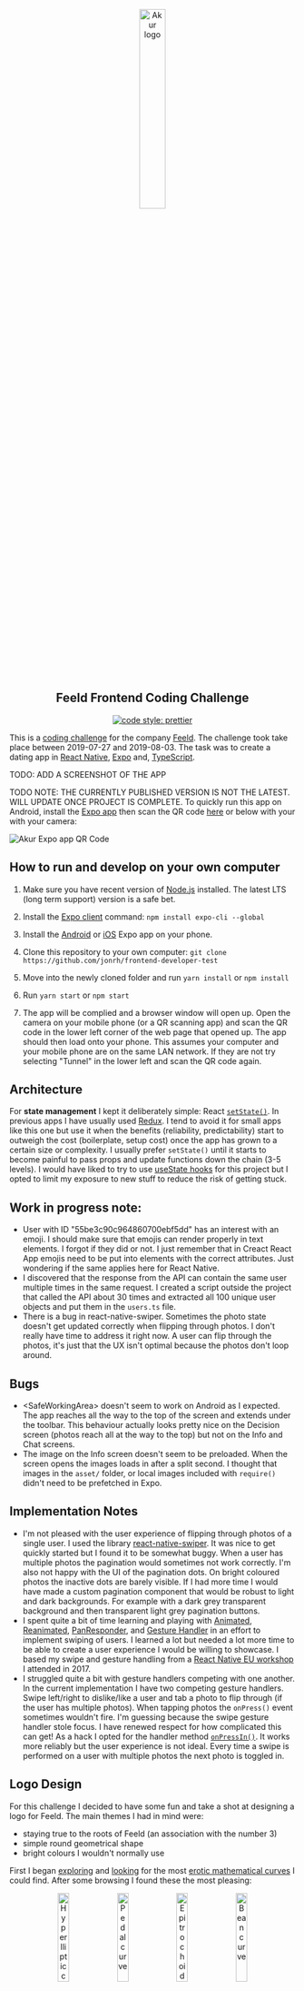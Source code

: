 <p align="center">
	<img alt="Akur logo" src="./assets/logo1024x1024.png" width="30%">
</p>

<h2 align="center">Feeld Frontend Coding Challenge</h2>

<p align="center">
	<a href="https://prettier.io/">
		<img alt="code style: prettier" src="https://img.shields.io/badge/code_style-prettier-ff69b4.svg?style=flat-square">
	</a>
</p>

This is a [coding challenge](https://github.com/Feeld/frontend-developer-test) for the company
[Feeld](https://feeld.co/). The challenge took take place between 2019-07-27 and 2019-08-03. The
task was to create a dating app in [React Native](https://facebook.github.io/react-native/),
[Expo](https://expo.io/) and, [TypeScript](https://www.typescriptlang.org/).

TODO: ADD A SCREENSHOT OF THE APP

TODO NOTE: THE CURRENTLY PUBLISHED VERSION IS NOT THE LATEST. WILL UPDATE ONCE PROJECT IS COMPLETE.
To quickly run this app on Android, install the
[Expo app](https://play.google.com/store/apps/details?id=host.exp.exponent&referrer=www) then scan
the QR code [here](https://expo.io/@jonrh/akur) or below with your with your camera:

![Akur Expo app QR Code](expo-published-qr-code.png)

## How to run and develop on your own computer

1. Make sure you have recent version of [Node.js](https://nodejs.org/en/) installed. The latest
   LTS (long term support) version is a safe bet.

2. Install the [Expo client](https://expo.io/learn) command: `npm install expo-cli --global`
3. Install the [Android](https://play.google.com/store/apps/details?id=host.exp.exponent&hl=en) or [iOS](https://itunes.apple.com/app/apple-store/id982107779) Expo app on your phone.
4. Clone this repository to your own computer: `git clone https://github.com/jonrh/frontend-developer-test`
5. Move into the newly cloned folder and run `yarn install` or `npm install`
6. Run `yarn start` or `npm start`
7. The app will be complied and a browser window will open up. Open the camera on your mobile phone
   (or a QR scanning app) and scan the QR code in the lower left corner of the web page that opened
   up. The app should then load onto your phone. This assumes your computer and your mobile phone
   are on the same LAN network. If they are not try selecting "Tunnel" in the lower left and scan
   the QR code again.

## Architecture

For **state management** I kept it deliberately simple: React
[`setState()`](https://reactjs.org/docs/react-component.html#setstate). In previous apps I have
usually used [Redux](https://redux.js.org/). I tend to avoid it for small apps like this one but
use it when the benefits (reliability, predictability) start to outweigh the cost (boilerplate,
setup cost) once the app has grown to a certain size or complexity. I usually prefer `setState()`
until it starts to become painful to pass props and update functions down the chain (3-5 levels).
I would have liked to try to use
[useState hooks](https://reactjs.org/docs/hooks-reference.html#usestate) for this project but I
opted to limit my exposure to new stuff to reduce the risk of getting stuck.

## Work in progress note:

- User with ID "55be3c90c964860700ebf5dd" has an interest with an emoji. I should make sure that
  emojis can render properly in text elements. I forgot if they did or not. I just remember that in
  Creact React App emojis need to be put into <span> elements with the correct attributes. Just
  wondering if the same applies here for React Native.
- I discovered that the response from the API can contain the same user multiple times in the same
  request. I created a script outside the project that called the API about 30 times and extracted
  all 100 unique user objects and put them in the `users.ts` file.
- There is a bug in react-native-swiper. Sometimes the photo state doesn't get updated correctly
  when flipping through photos. I don't really have time to address it right now. A user can flip
  through the photos, it's just that the UX isn't optimal because the photos don't loop around.

## Bugs

- \<SafeWorkingArea> doesn't seem to work on Android as I expected. The app reaches all the way to
  the top of the screen and extends under the toolbar. This behaviour actually looks pretty nice on
  the Decision screen (photos reach all at the way to the top) but not on the Info and Chat screens.
- The image on the Info screen doesn't seem to be preloaded. When the screen opens the images loads
  in after a split second. I thought that images in the `asset/` folder, or local images included
  with `require()` didn't need to be prefetched in Expo.

## Implementation Notes

- I'm not pleased with the user experience of flipping through photos of a single user. I used the
  library [react-native-swiper](https://github.com/leecade/react-native-swiper). It was nice to get
  quickly started but I found it to be somewhat buggy. When a user has multiple photos the
  pagination would sometimes not work correctly. I'm also not happy with the UI of the pagination
  dots. On bright coloured photos the inactive dots are barely visible. If I had more time I would
  have made a custom pagination component that would be robust to light and dark backgrounds. For
  example with a dark grey transparent background and then transparent light grey pagination
  buttons.
- I spent quite a bit of time learning and playing with
  [Animated](https://facebook.github.io/react-native/docs/animated),
  [Reanimated](https://github.com/kmagiera/react-native-reanimated),
  [PanResponder](https://facebook.github.io/react-native/docs/panresponder.html), and
  [Gesture Handler](https://kmagiera.github.io/react-native-gesture-handler/) in an effort to
  implement swiping of users. I learned a lot but needed a lot more time to be able to create
  a user experience I would be willing to showcase. I based my swipe and gesture handling from a
  [React Native EU workshop](https://github.com/FormidableLabs/react-native-animation-workshop) I
  attended in 2017.
- I struggled quite a bit with gesture handlers competing with one another. In the current
  implementation I have two competing gesture handlers. Swipe left/right to dislike/like a user
  and tab a photo to flip through (if the user has multiple photos). When tapping photos the
  `onPress()` event sometimes wouldn't fire. I'm guessing because the swipe gesture handler stole
  focus. I have renewed respect for how complicated this can get! As a hack I opted for the handler
  method
  [`onPressIn()`](https://facebook.github.io/react-native/docs/touchablewithoutfeedback#onpressin).
  It works more reliably but the user experience is not ideal. Every time a swipe is performed on a
  user with multiple photos the next photo is toggled in.

## Logo Design

For this challenge I decided to have some fun and take a shot at designing a logo for Feeld. The
main themes I had in mind were:

- staying true to the roots of Feeld (an association with the number 3)
- simple round geometrical shape
- bright colours I wouldn't normally use

First I began [exploring](https://www.matematica.pt/en/useful/list-curves.php) and
[looking](http://paulbourke.net/geometry/) for the most
[erotic mathematical curves](https://faishasj.github.io/spirograph/) I could find.
After some browsing I found these the most pleasing:

<p align="center">
	<img alt="Hyperlliptic curve" src="./docs/curve1_hyperlliptic.jpg" width="20%">
	<img alt="Pedal curve" src="./docs/curve2_pedal.jpg" width="20%">
	<img alt="Epitrochoid curve" src="./docs/curve3_epitrochoid.jpg" width="20%">
	<img alt="Bean curve" src="./docs/curve4_bean.jpg" width="20%">
</p>

The ones I liked the most were the
[epitrochoid curve](https://en.wikipedia.org/wiki/Epitrochoid) (R=3, r=1, d=0.5) and the
[bean curve](https://en.wikipedia.org/wiki/Quartic_plane_curve#Bean_curve). Next I played around
in Photoshop and came up with this rough concept:

<p align="center">
	<img alt="Akur logo concpet" src="./docs/logo_concept.png" width="30%">
</p>

I would have really enjoyed deriving the mathematical equations for creating this shape exactly
(in SVG for example) but since time was very short I instead just approximated the curve from the
rough raster concept with the _Curveture Pen Tool_ in Photoshop. After that I had a shape and
just played around a little bit with gradients and drop shadows. Here are the final results:

<p align="center">
	<img alt="Akur logo" src="./assets/logo1024x1024.png" width="30%">
	<img alt="Akur logo" src="./docs/logo_with_background_1024x1024.png" width="30%">
</p>

## Files & Folders

- `.expo/`: I'm not sure what this folder does. It's not tracked in Git so probably something
  generated by Expo to do with local development.
- `assets/`: Images (app icon, splash screen), fonts, videos that the app uses.
- `node_modules/`: Third party JavaScript dependencies. This folder is created and populated after
  running the command `yarn install` or `npm install`. This folder should not be modified.
- `source/`: Contains the source code of the app.
  - `components/`: React components that should aim to be re-usable
  - `graveyard/`: Components I used when developing and prototyping solutions.
  - `screens/`: High level views of the app, each file is a screen in the app
  - `utilities/`: Other various TypeScript code, for example types, API code, etc.
  - `Main.tsx`: The root component of the app.
  - `users.ts`: A TypeScript file that contains all 100 users provided by the Feeld API. Note: not
    submitted to git, kept private for now.
- `.gitignore`: Specifies what files and folders we don't want to keep track of in our
  [Git](https://git-scm.com/) repository.
- `.watchmanconfig`: Configuration file for Watchman. Used by Expo to listen for events when files
  change, for example on file saves.
- `app.json`: App configurations that do not belong to code. Name of app, SDK versions to use, etc.
- `App.tsx`: The main entry point into the app as dictated by the Expo framework. Just a shell that
  redirects to `source/Main.tsx`.
- `babel.config.js`: [Configuration file](https://babeljs.io/docs/en/configuration) for
  [Babel](https://babeljs.io/), a JavaScript & TypeScript transformer.
- `package.json`: List of third party dependencies (such as JavaScript or Typescript), project
  settings and scripts to run the project. More info [here](https://docs.npmjs.com/files/package.json).
- `prettier.config.js`: Settings file for our automatic source code formatter
  [Prettier](https://prettier.io/). Prettier comes with some
- `readme.md`: This document. Introductory text to help readers understand what this is and how to
  get started developing.
- `tsconfig.json`: [Configuration file](https://www.typescriptlang.org/docs/handbook/tsconfig-json.html)
  to specify compiler options for TypeScript.
- `yarn.lock`: An autogenerated file by the [Yarn](https://yarnpkg.com/lang/en/docs/yarn-lock/)
  package manager. It allows us to get consistent installs across machines. Avoids rare but very
  painful inconsistency bugs.

---

# Original Challenge Description by Feeld

Hi! welcome to Feeld. As part of the recruitment process we want to know how you think, code and
structure your work. In order to do that, we're going to ask you to complete this coding challenge.

## Some background

Feeld is a dating app. People are free to browse profiles and decide whether they like them or not.

## What we expect

- Build a performant, clean and well structured solution;
- Commit early and often. We want to be able to check your progress;
- Feel free to address the problem creatively according to your programming tastes (there are
  always multiple ways to achieve the same goal) and try to use elegant solutions.
- Feeld.co is a design-driven app. Your solution should look _modern, relevant, simple and in line
  with our brand image_
- Go the extra mile. The requirements below are just the bare minimum. Be creative and come up with
  a solution that will impress us. If you think our requirements are whack, or not appropriate,
  change them and explain why
- You have **one week** to complete this challenge

## The Challenge

Our backend team has created an API that will give you a bunch of user profiles, and you have been
given some (very lose) requirements from the product team

- You must build an app that displays these users in an atractive way (think Tinder, Grindr,
  Happn, Hinge)
- The API will return the following information about a user:

```
{
    "id": "55be3c8fc964860700ebf515",
    "info": {
        "age": 20,
        "type": "single",
        "gender": "male",
        "sexuality": "straight",
        "name": "D",
        // a short text about them
        "about": "\"Tell us more about you\"",
        // a list of desires
        "desires": [
            "Food"
        ],
        // a list of tags they're interested in
        "interests": [
            "Food"
        ]
    },
    "associated": null, // if they're a couple, this will be populated
    "photos": [ // this will be a list of zero or more photos
        {
            "url": "...",
            "width": 716,
            "height": 716
        }
    ]
}
```

- A user should be able to make a decision (Like or Dislike) on the user, but they don't _have_ to,
  i.e. they can skip the profile.
- The user should be able to browse another user's photos

## Accessing the API

API Root URL: https://fld-devtest-api.herokuapp.com

The API is authenticated using the following session token that must be supplied in the HTTP
request headers (using the `session-token` key):

```
3TtY+AVtEJMaOPWGyEulVEgVBWZ8gqM75gag6wCcA3rJCYWMkX/ZmAOJxrZ4bPyBLJBch7VyMYD8ZCWoNPCUnJbT5M2iRWjJteGrfNhFzd+0oDbWQwiNAIdG0W9rHw7sKAAWk5uEzjs+lPykJnmy56LRwSFpoyxHC7p9G3KTQoQ=
```

### Endpoints

There's only one—`/api/v1/users`—which will return 20 unique users picked at random from a set of
100 users. You can call this endpoint using Curl as follows:

```
curl -H 'session-token: 3TtY+AVtEJMaOPWGyEulVEgVBWZ8gqM75gag6wCcA3rJCYWMkX/ZmAOJxrZ4bPyBLJBch7VyMYD8ZCWoNPCUnJbT5M2iRWjJteGrfNhFzd+0oDbWQwiNAIdG0W9rHw7sKAAWk5uEzjs+lPykJnmy56LRwSFpoyxHC7p9G3KTQoQ=' \
https://fld-devtest-api.herokuapp.com/api/v1/users
```

## Your task:

1. Fork this repo
2. Produce an expo React Native app that calls the provided API and displays users. Make it public
   and send us a link so we can open it
3. Create a readme file explaining your technical choices, architecture and if you have them, your
   ideas and suggestions.
4. Send us a PR.

GOOD LUCK!
